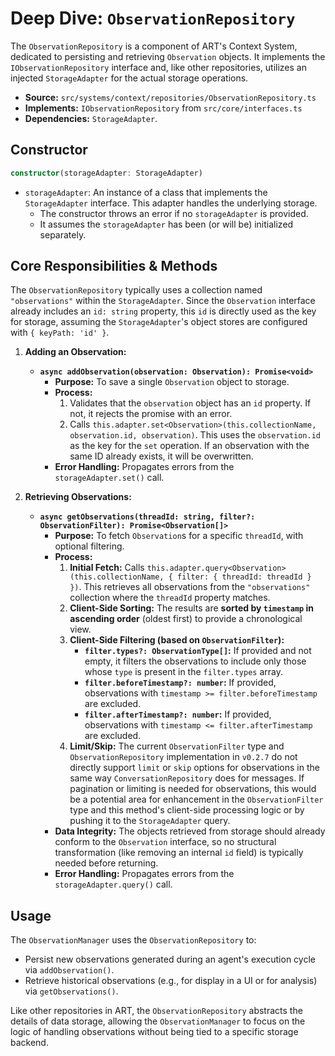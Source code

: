 # Deep Dive: `ObservationRepository`

The `ObservationRepository` is a component of ART's Context System, dedicated to persisting and retrieving `Observation` objects. It implements the `IObservationRepository` interface and, like other repositories, utilizes an injected `StorageAdapter` for the actual storage operations.

*   **Source:** `src/systems/context/repositories/ObservationRepository.ts`
*   **Implements:** `IObservationRepository` from `src/core/interfaces.ts`
*   **Dependencies:** `StorageAdapter`.

## Constructor

```typescript
constructor(storageAdapter: StorageAdapter)
```

*   `storageAdapter`: An instance of a class that implements the `StorageAdapter` interface. This adapter handles the underlying storage.
    *   The constructor throws an error if no `storageAdapter` is provided.
    *   It assumes the `storageAdapter` has been (or will be) initialized separately.

## Core Responsibilities & Methods

The `ObservationRepository` typically uses a collection named `"observations"` within the `StorageAdapter`. Since the `Observation` interface already includes an `id: string` property, this `id` is directly used as the key for storage, assuming the `StorageAdapter`'s object stores are configured with `{ keyPath: 'id' }`.

1.  **Adding an Observation:**
    *   **`async addObservation(observation: Observation): Promise<void>`**
        *   **Purpose:** To save a single `Observation` object to storage.
        *   **Process:**
            1.  Validates that the `observation` object has an `id` property. If not, it rejects the promise with an error.
            2.  Calls `this.adapter.set<Observation>(this.collectionName, observation.id, observation)`. This uses the `observation.id` as the key for the `set` operation. If an observation with the same ID already exists, it will be overwritten.
        *   **Error Handling:** Propagates errors from the `storageAdapter.set()` call.

2.  **Retrieving Observations:**
    *   **`async getObservations(threadId: string, filter?: ObservationFilter): Promise<Observation[]>`**
        *   **Purpose:** To fetch `Observation`s for a specific `threadId`, with optional filtering.
        *   **Process:**
            1.  **Initial Fetch:** Calls `this.adapter.query<Observation>(this.collectionName, { filter: { threadId: threadId } })`. This retrieves all observations from the `"observations"` collection where the `threadId` property matches.
            2.  **Client-Side Sorting:** The results are **sorted by `timestamp` in ascending order** (oldest first) to provide a chronological view.
            3.  **Client-Side Filtering (based on `ObservationFilter`):**
                *   **`filter.types?: ObservationType[]`:** If provided and not empty, it filters the observations to include only those whose `type` is present in the `filter.types` array.
                *   **`filter.beforeTimestamp?: number`:** If provided, observations with `timestamp >= filter.beforeTimestamp` are excluded.
                *   **`filter.afterTimestamp?: number`:** If provided, observations with `timestamp <= filter.afterTimestamp` are excluded.
            4.  **Limit/Skip:** The current `ObservationFilter` type and `ObservationRepository` implementation in `v0.2.7` do not directly support `limit` or `skip` options for observations in the same way `ConversationRepository` does for messages. If pagination or limiting is needed for observations, this would be a potential area for enhancement in the `ObservationFilter` type and this method's client-side processing logic or by pushing it to the `StorageAdapter` query.
        *   **Data Integrity:** The objects retrieved from storage should already conform to the `Observation` interface, so no structural transformation (like removing an internal `id` field) is typically needed before returning.
        *   **Error Handling:** Propagates errors from the `storageAdapter.query()` call.

## Usage

The `ObservationManager` uses the `ObservationRepository` to:

*   Persist new observations generated during an agent's execution cycle via `addObservation()`.
*   Retrieve historical observations (e.g., for display in a UI or for analysis) via `getObservations()`.

Like other repositories in ART, the `ObservationRepository` abstracts the details of data storage, allowing the `ObservationManager` to focus on the logic of handling observations without being tied to a specific storage backend.
